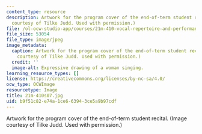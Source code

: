 ```yaml
---
content_type: resource
description: Artwork for the program cover of the end-of-term student recital. (Image
  courtesy of Tilke Judd. Used with permission.)
file: /ol-ocw-studio-app/courses/21m-410-vocal-repertoire-and-performance-women-composers-spring-2007/b9f51c82e74a1ce663943ce5a9b97cdf_21m-410s07.jpg
file_size: 53054
file_type: image/jpeg
image_metadata:
  caption: Artwork for the program cover of the end-of-term student recital. (Image
    courtesy of Tilke Judd. Used with permission.)
  credit: ''
  image-alt: Expressive drawing of a woman singing.
learning_resource_types: []
license: https://creativecommons.org/licenses/by-nc-sa/4.0/
ocw_type: OCWImage
resourcetype: Image
title: 21m-410s07.jpg
uid: b9f51c82-e74a-1ce6-6394-3ce5a9b97cdf
---
```

Artwork for the program cover of the end-of-term student recital. (Image courtesy of Tilke Judd. Used with permission.)